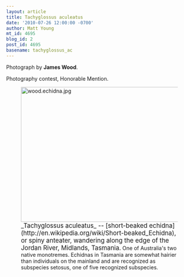 ```yaml
---
layout: article
title: Tachyglossus aculeatus
date: '2010-07-26 12:00:00 -0700'
author: Matt Young
mt_id: 4695
blog_id: 2
post_id: 4695
basename: tachyglossus_ac
---
```

Photograph by **James Wood**.

Photography contest, Honorable Mention.


<figure>
<img src="/PT/uploads/2010/wood.echidna.jpg" alt="wood.echidna.jpg" width="500" height="364" />
<figcaption markdown="span">
<big>_Tachyglossus aculeatus_ -- [short-beaked echidna](http://en.wikipedia.org/wiki/Short-beaked_Echidna), or spiny anteater, wandering along the edge of the Jordan River, Midlands, Tasmania.</big> One of Australia's two native monotremes. Echidnas in Tasmania are somewhat hairier than individuals on the mainland and are recognized as subspecies setosus, one of five recognized subspecies.

</figcaption>
</figure>
